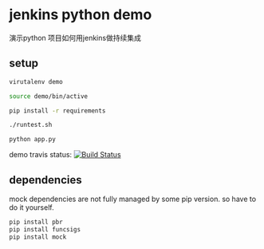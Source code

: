 jenkins python demo
====================
演示python 项目如何用jenkins做持续集成

setup
----

```bash
virutalenv demo

source demo/bin/active

pip install -r requirements

./runtest.sh

python app.py
```


demo travis status: [![Build Status](https://travis-ci.org/oliveagle/jenkins_python_demo.svg?branch=master)](https://travis-ci.org/oliveagle/jenkins_python_demo)



dependencies
------------

mock dependencies are not fully managed by some pip version. so have to do it yourself. 


```bash
pip install pbr
pip install funcsigs
pip install mock

```
